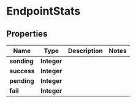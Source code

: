 

# EndpointStats


## Properties

| Name | Type | Description | Notes |
|------------ | ------------- | ------------- | -------------|
|**sending** | **Integer** |  |  |
|**success** | **Integer** |  |  |
|**pending** | **Integer** |  |  |
|**fail** | **Integer** |  |  |



